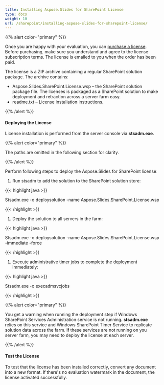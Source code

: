 ```yaml
---
title: Installing Aspose.Slides for SharePoint License
type: docs
weight: 10
url: /sharepoint/installing-aspose-slides-for-sharepoint-license/
---
```


{{% alert color="primary" %}} 

Once you are happy with your evaluation, you can [purchase a license](http://www.aspose.com/purchase/default.aspx). Before purchasing, make sure you understand and agree to the license subscription terms. The license is emailed to you when the order has been paid.

The license is a ZIP archive containing a regular SharePoint solution package. The archive contains:

- Aspose.Slides.SharePoint.License.wsp – the SharePoint solution package file. The licenses is packaged as a SharePoint solution to make deployment and retraction across a server farm easy.
- readme.txt – License installation instructions.

{{% /alert %}} 
#### **Deploying the License**
License installation is performed from the server console via **stsadm.exe**.

{{% alert color="primary" %}} 

The paths are omitted in the following section for clarity.

{{% /alert %}} 

Perform following steps to deploy the Aspose.Slides for SharePoint license:

1. Run stsadm to add the solution to the SharePoint solution store: 

{{< highlight java >}}

 Stsadm.exe -o deploysolution -name Aspose.Slides.SharePoint.License.wsp

{{< /highlight >}}

1. Deploy the solution to all servers in the farm: 

{{< highlight java >}}

 Stsadm.exe -o deploysolution -name Aspose.Slides.SharePoint.License.wsp -immediate -force

{{< /highlight >}}

1. Execute administrative timer jobs to complete the deployment immediately: 

{{< highlight java >}}

 Stsadm.exe -o execadmsvcjobs

{{< /highlight >}}

{{% alert color="primary" %}} 

You get a warning when running the deployment step if Windows SharePoint Services Administration service is not running. **stsadm.exe** relies on this service and Windows SharePoint Timer Service to replicate solution data across the farm. If these services are not running on you server farm, you may need to deploy the license at each server. 

{{% /alert %}} 
#### **Test the License**
To test that the license has been installed correctly, convert any document into a new format. If there's no evaluation watermark in the document, the license activated successfully. 
